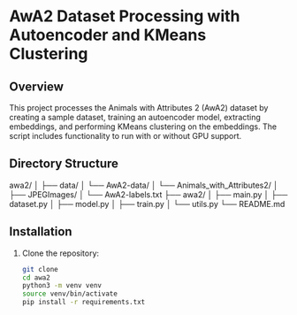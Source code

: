 # AwA2 Dataset Processing with Autoencoder and KMeans Clustering

## Overview

This project processes the Animals with Attributes 2 (AwA2) dataset by creating a sample dataset, training an autoencoder model, extracting embeddings, and performing KMeans clustering on the embeddings. The script includes functionality to run with or without GPU support.

## Directory Structure

awa2/
│
├── data/
│   └── AwA2-data/
│       └── Animals_with_Attributes2/
│           ├── JPEGImages/
│           └── AwA2-labels.txt
├── awa2/
│   ├── main.py
│   ├── dataset.py
│   ├── model.py
│   ├── train.py
│   └── utils.py
└── README.md



## Installation

1. Clone the repository:
   ```bash
   git clone 
   cd awa2  
   python3 -m venv venv
   source venv/bin/activate
   pip install -r requirements.txt